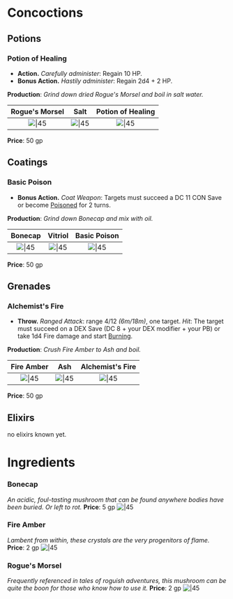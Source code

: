 # Concoctions
## Potions
### Potion of Healing
- **Action.** *Carefully administer*: Regain 10 HP.
- **Bonus Action.** *Hastily administer*: Regain 2d4 + 2 HP.

**Production**:
*Grind down dried Rogue's Morsel and boil in salt water.*

Rogue's Morsel | Salt | Potion of Healing
:--: | :--: | :--: 
![\|45](https://bg3.wiki/w/images/a/aa/Rogue%27s_Morsel_Item_Icon.png) | ![\|45](https://bg3.wiki/w/images/4/45/Extract_White_Salts_Item_Icon.png) | ![\|45](https://bg3.wiki/w/images/0/04/POT_Potion_of_Healing_Unfaded_Icon.png)

**Price**: 50 gp

## Coatings
### Basic Poison
- **Bonus Action.** *Coat Weapon*: Targets must succeed a DC 11 CON Save or become [Poisoned](conditions.md#poisoned) for 2 turns. 

**Production**:
*Grind down Bonecap and mix with oil.*

Bonecap | Vitriol | Basic Poison
:--: | :--: | :--: 
![\|45](https://bg3.wiki/w/images/4/49/Bonecap_Item_Icon.png) | ![\|45](https://bg3.wiki/w/images/d/da/Vitriol_of_Bonecap_Item_Icon.png) | ![\|45](https://bg3.wiki/w/images/0/0f/COAT_Basic_Poison_Unfaded_Icon.png)

**Price**: 50 gp
## Grenades

### Alchemist's Fire
- **Throw.** *Ranged Attack*: range 4/12 *(6m/18m)*, one target.
  *Hit*: The target must succeed on a DEX Save (DC 8 + your DEX modifier + your PB) or take 1d4 Fire damage and start [Burning](conditions.md#burning).

**Production**:
*Crush Fire Amber to Ash and boil.*

Fire Amber | Ash | Alchemist's Fire
:--: | :--: | :--: 
![\|45](https://bg3.wiki/w/images/5/5d/Fire_Amber_Item_Icon.png) | ![\|45](https://bg3.wiki/w/images/3/35/Extract_Ashes_Orange_Item_Icon.png) | ![\|45](https://bg3.wiki/w/images/2/29/GRN_Alchemist%27s_Fire_Unfaded_Icon.png)

**Price**: 50 gp

## Elixirs
no elixirs known yet.

# Ingredients
### Bonecap
*An acidic, foul-tasting mushroom that can be found anywhere bodies have been buried. Or left to rot.*
**Price**: 5 gp ![\|45](https://bg3.wiki/w/images/4/49/Bonecap_Item_Icon.png)
### Fire Amber
*Lambent from within, these crystals are the very progenitors of flame.*
**Price**: 2 gp ![\|45](https://bg3.wiki/w/images/5/5d/Fire_Amber_Item_Icon.png)
### Rogue's Morsel
*Frequently referenced in tales of roguish adventures, this mushroom can be quite the boon for those who know how to use it.*
**Price**: 2 gp ![\|45](https://bg3.wiki/w/images/a/aa/Rogue%27s_Morsel_Item_Icon.png)



